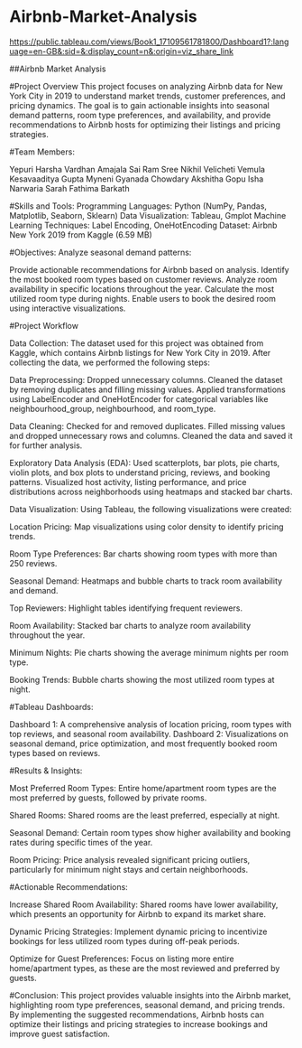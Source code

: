 # Airbnb-Market-Analysis
https://public.tableau.com/views/Book1_17109561781800/Dashboard1?:language=en-GB&:sid=&:display_count=n&:origin=viz_share_link

##Airbnb Market Analysis

#Project Overview
This project focuses on analyzing Airbnb data for New York City in 2019 to understand market trends, customer preferences, and pricing dynamics. The goal is to gain actionable insights into seasonal demand patterns, room type preferences, and availability, and provide recommendations to Airbnb hosts for optimizing their listings and pricing strategies.

#Team Members:

Yepuri Harsha Vardhan
Amajala Sai Ram
Sree Nikhil Velicheti
Vemula Kesavaaditya Gupta
Myneni Gyanada Chowdary
Akshitha Gopu
Isha Narwaria
Sarah Fathima Barkath

#Skills and Tools:
Programming Languages: Python (NumPy, Pandas, Matplotlib, Seaborn, Sklearn)
Data Visualization: Tableau, Gmplot
Machine Learning Techniques: Label Encoding, OneHotEncoding
Dataset: Airbnb New York 2019 from Kaggle (6.59 MB)

#Objectives:
Analyze seasonal demand patterns:

Provide actionable recommendations for Airbnb based on analysis.
Identify the most booked room types based on customer reviews.
Analyze room availability in specific locations throughout the year.
Calculate the most utilized room type during nights.
Enable users to book the desired room using interactive visualizations.

#Project Workflow

Data Collection:
The dataset used for this project was obtained from Kaggle, which contains Airbnb listings for New York City in 2019. After collecting the data, we performed the following steps:

Data Preprocessing:
Dropped unnecessary columns.
Cleaned the dataset by removing duplicates and filling missing values.
Applied transformations using LabelEncoder and OneHotEncoder for categorical variables like neighbourhood_group, neighbourhood, and room_type.

Data Cleaning:
Checked for and removed duplicates.
Filled missing values and dropped unnecessary rows and columns.
Cleaned the data and saved it for further analysis.

Exploratory Data Analysis (EDA):
Used scatterplots, bar plots, pie charts, violin plots, and box plots to understand pricing, reviews, and booking patterns.
Visualized host activity, listing performance, and price distributions across neighborhoods using heatmaps and stacked bar charts.

Data Visualization:
Using Tableau, the following visualizations were created:

Location Pricing: Map visualizations using color density to identify pricing trends.

Room Type Preferences: Bar charts showing room types with more than 250 reviews.

Seasonal Demand: Heatmaps and bubble charts to track room availability and demand.

Top Reviewers: Highlight tables identifying frequent reviewers.

Room Availability: Stacked bar charts to analyze room availability throughout the year.

Minimum Nights: Pie charts showing the average minimum nights per room type.

Booking Trends: Bubble charts showing the most utilized room types at night.

#Tableau Dashboards:

Dashboard 1: A comprehensive analysis of location pricing, room types with top reviews, and seasonal room availability.
Dashboard 2: Visualizations on seasonal demand, price optimization, and most frequently booked room types based on reviews.

#Results & Insights:

Most Preferred Room Types: Entire home/apartment room types are the most preferred by guests, followed by private rooms.

Shared Rooms: Shared rooms are the least preferred, especially at night.

Seasonal Demand: Certain room types show higher availability and booking rates during specific times of the year.

Room Pricing: Price analysis revealed significant pricing outliers, particularly for minimum night stays and certain neighborhoods.

#Actionable Recommendations:

Increase Shared Room Availability: Shared rooms have lower availability, which presents an opportunity for Airbnb to expand its market share.

Dynamic Pricing Strategies: Implement dynamic pricing to incentivize bookings for less utilized room types during off-peak periods.

Optimize for Guest Preferences: Focus on listing more entire home/apartment types, as these are the most reviewed and preferred by guests.

#Conclusion:
This project provides valuable insights into the Airbnb market, highlighting room type preferences, seasonal demand, and pricing trends. By implementing the suggested recommendations, Airbnb hosts can optimize their listings and pricing strategies to increase bookings and improve guest satisfaction.
